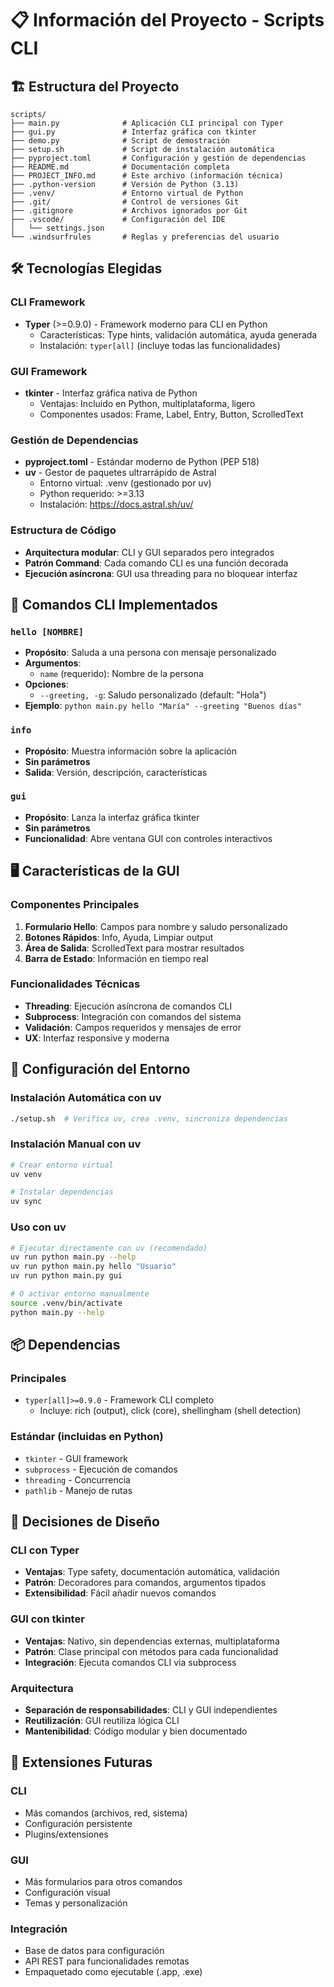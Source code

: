 # 📋 Información del Proyecto - Scripts CLI

## 🏗️ Estructura del Proyecto

```
scripts/
├── main.py              # Aplicación CLI principal con Typer
├── gui.py               # Interfaz gráfica con tkinter
├── demo.py              # Script de demostración
├── setup.sh             # Script de instalación automática
├── pyproject.toml       # Configuración y gestión de dependencias
├── README.md            # Documentación completa
├── PROJECT_INFO.md      # Este archivo (información técnica)
├── .python-version      # Versión de Python (3.13)
├── .venv/               # Entorno virtual de Python
├── .git/                # Control de versiones Git
├── .gitignore           # Archivos ignorados por Git
├── .vscode/             # Configuración del IDE
│   └── settings.json
└── .windsurfrules       # Reglas y preferencias del usuario
```

## 🛠️ Tecnologías Elegidas

### **CLI Framework**
- **Typer** (>=0.9.0) - Framework moderno para CLI en Python
  - Características: Type hints, validación automática, ayuda generada
  - Instalación: `typer[all]` (incluye todas las funcionalidades)

### **GUI Framework**
- **tkinter** - Interfaz gráfica nativa de Python
  - Ventajas: Incluido en Python, multiplataforma, ligero
  - Componentes usados: Frame, Label, Entry, Button, ScrolledText

### **Gestión de Dependencias**
- **pyproject.toml** - Estándar moderno de Python (PEP 518)
- **uv** - Gestor de paquetes ultrarrápido de Astral
  - Entorno virtual: .venv (gestionado por uv)
  - Python requerido: >=3.13
  - Instalación: https://docs.astral.sh/uv/

### **Estructura de Código**
- **Arquitectura modular**: CLI y GUI separados pero integrados
- **Patrón Command**: Cada comando CLI es una función decorada
- **Ejecución asíncrona**: GUI usa threading para no bloquear interfaz

## 🎯 Comandos CLI Implementados

### `hello [NOMBRE]`
- **Propósito**: Saluda a una persona con mensaje personalizado
- **Argumentos**: 
  - `name` (requerido): Nombre de la persona
- **Opciones**:
  - `--greeting, -g`: Saludo personalizado (default: "Hola")
- **Ejemplo**: `python main.py hello "María" --greeting "Buenos días"`

### `info`
- **Propósito**: Muestra información sobre la aplicación
- **Sin parámetros**
- **Salida**: Versión, descripción, características

### `gui`
- **Propósito**: Lanza la interfaz gráfica tkinter
- **Sin parámetros**
- **Funcionalidad**: Abre ventana GUI con controles interactivos

## 🖥️ Características de la GUI

### **Componentes Principales**
1. **Formulario Hello**: Campos para nombre y saludo personalizado
2. **Botones Rápidos**: Info, Ayuda, Limpiar output
3. **Área de Salida**: ScrolledText para mostrar resultados
4. **Barra de Estado**: Información en tiempo real

### **Funcionalidades Técnicas**
- **Threading**: Ejecución asíncrona de comandos CLI
- **Subprocess**: Integración con comandos del sistema
- **Validación**: Campos requeridos y mensajes de error
- **UX**: Interfaz responsive y moderna

## 🔧 Configuración del Entorno

### **Instalación Automática con uv**
```bash
./setup.sh  # Verifica uv, crea .venv, sincroniza dependencias
```

### **Instalación Manual con uv**
```bash
# Crear entorno virtual
uv venv

# Instalar dependencias
uv sync
```

### **Uso con uv**
```bash
# Ejecutar directamente con uv (recomendado)
uv run python main.py --help
uv run python main.py hello "Usuario"
uv run python main.py gui

# O activar entorno manualmente
source .venv/bin/activate
python main.py --help
```

## 📦 Dependencias

### **Principales**
- `typer[all]>=0.9.0` - Framework CLI completo
  - Incluye: rich (output), click (core), shellingham (shell detection)

### **Estándar (incluidas en Python)**
- `tkinter` - GUI framework
- `subprocess` - Ejecución de comandos
- `threading` - Concurrencia
- `pathlib` - Manejo de rutas

## 🎨 Decisiones de Diseño

### **CLI con Typer**
- **Ventajas**: Type safety, documentación automática, validación
- **Patrón**: Decoradores para comandos, argumentos tipados
- **Extensibilidad**: Fácil añadir nuevos comandos

### **GUI con tkinter**
- **Ventajas**: Nativo, sin dependencias externas, multiplataforma
- **Patrón**: Clase principal con métodos para cada funcionalidad
- **Integración**: Ejecuta comandos CLI via subprocess

### **Arquitectura**
- **Separación de responsabilidades**: CLI y GUI independientes
- **Reutilización**: GUI reutiliza lógica CLI
- **Mantenibilidad**: Código modular y bien documentado

## 🚀 Extensiones Futuras

### **CLI**
- Más comandos (archivos, red, sistema)
- Configuración persistente
- Plugins/extensiones

### **GUI**
- Más formularios para otros comandos
- Configuración visual
- Temas y personalización

### **Integración**
- Base de datos para configuración
- API REST para funcionalidades remotas
- Empaquetado como ejecutable (.app, .exe)
